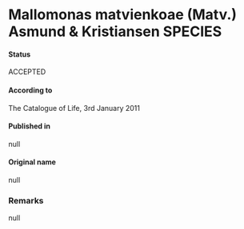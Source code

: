 Mallomonas matvienkoae (Matv.) Asmund & Kristiansen SPECIES
=======

#### Status
ACCEPTED

#### According to
The Catalogue of Life, 3rd January 2011

#### Published in
null

#### Original name
null

### Remarks
null